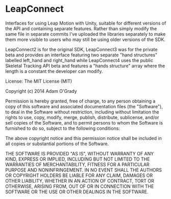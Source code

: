 LeapConnect
===========

Interfaces for using Leap Motion with Unity, suitable for different versions of the API and containing separate features. Rather than simply modify the same file in separate commits I've uploaded the libraries separately to make them more visible to users who may still be using older versions of the SDK.

LeapConnect2 is for the original SDK, LeapConnect3 was for the private beta and provides an interface featuring two separate "hand structures" labelled left_hand and right_hand while LeapConnect4 uses the public Skeletal Tracking API beta and features a "hands structure" array where the length is a constant the developer can modify.

License: The MIT License (MIT)

Copyright (c) 2014 Adam O'Grady

Permission is hereby granted, free of charge, to any person obtaining a copy
of this software and associated documentation files (the "Software"), to deal
in the Software without restriction, including without limitation the rights
to use, copy, modify, merge, publish, distribute, sublicense, and/or sell
copies of the Software, and to permit persons to whom the Software is
furnished to do so, subject to the following conditions:

The above copyright notice and this permission notice shall be included in
all copies or substantial portions of the Software.

THE SOFTWARE IS PROVIDED "AS IS", WITHOUT WARRANTY OF ANY KIND, EXPRESS OR
IMPLIED, INCLUDING BUT NOT LIMITED TO THE WARRANTIES OF MERCHANTABILITY,
FITNESS FOR A PARTICULAR PURPOSE AND NONINFRINGEMENT. IN NO EVENT SHALL THE
AUTHORS OR COPYRIGHT HOLDERS BE LIABLE FOR ANY CLAIM, DAMAGES OR OTHER
LIABILITY, WHETHER IN AN ACTION OF CONTRACT, TORT OR OTHERWISE, ARISING FROM,
OUT OF OR IN CONNECTION WITH THE SOFTWARE OR THE USE OR OTHER DEALINGS IN
THE SOFTWARE.
